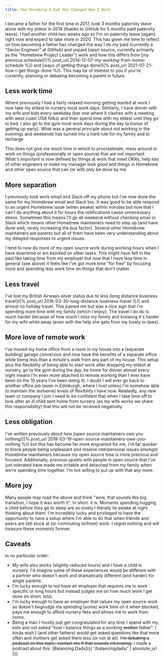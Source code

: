 ```yaml
---
title: How Becoming A Dad Has Changed How I Work
---
```


I became a father for the first time in 2017, took 3 months paternity leave alone with my eldest in 2018 (thanks to GitHub for 5 months paid paternity leave). I had another child two weeks ago so I'm on paternity leave (again) right now and expect to take more in 2020. This has given me time to reflect on how becoming a father has changed the way I do my paid (currently a "Senior Engineer" at GitHub) and unpaid (open source, currently primarily as the "Homebrew Project Leader") work and how this differs from [my previous schedule]({% post_url 2014-12-07-my-working-from-home-schedule %}) and [ways of getting things done]({% post_url 2021-07-21-how-i-get-things-done %}). This may be of interest to you if you're currently, planning or debating becoming a parent in future.

## Less work time

Where previously I had a fairly relaxed morning getting started at work I now take my eldest to nursery most work days. Similarly, I have dinner with my wife and kids every weekday (bar one where it clashes with a meeting with west coast USA folks) and then spend time with my eldest until they go to bed. I also go to the gym most work days during the day (a bonus of getting up early). What was a general principle about not working in the evenings and weekends has turned into a hard rule for my family and to recharge.

This does not give me much time in which to procrastinate, mess around or work on things (professionally or open source) that are not important. What's important is now defined by things at work that meet OKRs, help lots of other engineers or make my manager look good and things in Homebrew and other open source that can (or will) only be done by me.

## More separation

I previously took work email and Slack off my phone but I've now done the same for my Homebrew email and Slack too. It was good to be able respond to an urgent Homebrew issue (when awake) within minutes but now that I can't do anything about it for hours the notifications cause unnecessary stress. Sometimes this means I'll go all weekend without checking email or Slack which means other Homebrew maintainers need to step up (and have done well, nicely increasing the bus factor). Several other Homebrew maintainers are parents but all of them have been very understanding about my delayed responses to urgent issues.

I tend to now do more of my open source work during working hours when I have downtime or am blocked on other tasks. This might have felt in the past like taking time from my employer but now that I have less time in general (see above) it feels like I've got more time "for free" by focusing more and spending less work time on things that don't matter.

## Less travel

I've lost my British Airways silver status due to less [long distance business travel]({% post_url 2016-03-30-long-distance-business-travel %}) and almost no holiday travel. This pained me but was a nice sign that I'm spending more time with my family (which I enjoy). The travel I do do is much harder because of how much I miss my family and knowing it's harder for my wife while away (even with the help she gets from my lovely in-laws).

## More love of remote work

I've moved my home office from a room in my house into a (separate building) garage conversion and now have the benefits of a separate office while being less than a minute's walk from any part of my house. This setup plus the flexibility of being able to start work after dropping my eldest at nursery, go to the gym during the day, be home for dinner almost every night means I'm even more attached to remote working than I ever have been (in the 10 years I've been doing it). I doubt I will ever go back to another office job (even in Edinburgh, where I live) unless I'm somehow able to maintain the (extreme) levels of flexibility I have now. Relatedly, any new team or company I join I need to be confident that when I take time off to look after an ill child sent home from nursery (as my wife works we share this responsibility) that this will not be received negatively.

## Less obligation

I've written previously about how [open source maintainers owe you nothing]({% post_url 2018-03-19-open-source-maintainers-owe-you-nothing %}) but this has become far more engrained for me. I'm far quicker to block people being unpleasant and resolve interpersonal issues amongst Homebrew maintainers because my open source time is more precious and focused. Additionally, previous upsets with people in open source that I've just tolerated have made me irritable and detached from my family when we're spending time together. I'm not willing to put up with that any more.

## More joy

Many people may read the above and think "wow, that sounds like big transition, I hope it was worth it". In short: it is. Moments spending hugging a child before they go to sleep are so lovely I literally lie awake at night thinking about them. I'm incredibly lucky and privileged to have the opportunity to have a setup where I'm able to do that when friends and peers are still stuck at (or commuting to/from) work. I regret nothing and will treasure these moments forever.

## Caveats

In no particular order:

- My wife also works (slightly reduced hours) and I have a child in nursery. I'd imagine some of these experiences would be different with a partner who doesn't work and dramatically different (and harder) for single parents.
- I'm lucky enough to not have an employer that requires me to work specific or long hours but instead judges me on how much work I get done (in short: lots).
- I'm lucky enough to have an employer that values my open source work so doesn't begrudge me spending (some) work time on it when blocked, pays me enough to afford nursery fees and allows me to work from home.
- Being a man I mostly just get congratulated for any time I spend with my kids and not asked "how I balance things as a working ~~mother~~ father". I kinda wish I (and other fathers) would get asked questions like that more often and mothers get asked them less (or not at all). ~~I'm debating a podcast on this topic: contact me if that sounds interesting.~~ I made a podcast about this: [Balancing Dads]({{ '/balancingdads/' | absolute_url }}).
